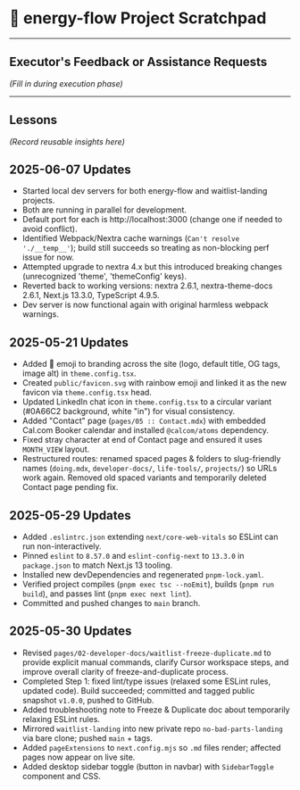 # 🚧 energy-flow Project Scratchpad

---

## Executor's Feedback or Assistance Requests

*(Fill in during execution phase)*

---

## Lessons

*(Record reusable insights here)*

## 2025-06-07 Updates
- Started local dev servers for both energy-flow and waitlist-landing projects.
- Both are running in parallel for development.
- Default port for each is http://localhost:3000 (change one if needed to avoid conflict).
- Identified Webpack/Nextra cache warnings (`Can't resolve './__temp__'`); build still succeeds so treating as non-blocking perf issue for now.
- Attempted upgrade to nextra 4.x but this introduced breaking changes (unrecognized 'theme', 'themeConfig' keys).
- Reverted back to working versions: nextra 2.6.1, nextra-theme-docs 2.6.1, Next.js 13.3.0, TypeScript 4.9.5.
- Dev server is now functional again with original harmless webpack warnings.

## 2025-05-21 Updates
- Added 🌈 emoji to branding across the site (logo, default title, OG tags, image alt) in `theme.config.tsx`.
- Created `public/favicon.svg` with rainbow emoji and linked it as the new favicon via `theme.config.tsx` head.
- Updated LinkedIn chat icon in `theme.config.tsx` to a circular variant (#0A66C2 background, white "in") for visual consistency.
- Added "Contact" page (`pages/05 :: Contact.mdx`) with embedded Cal.com Booker calendar and installed `@calcom/atoms` dependency.
- Fixed stray character at end of Contact page and ensured it uses `MONTH_VIEW` layout.
- Restructured routes: renamed spaced pages & folders to slug-friendly names (`doing.mdx`, `developer-docs/`, `life-tools/`, `projects/`) so URLs work again. Removed old spaced variants and temporarily deleted Contact page pending fix.

## 2025-05-29 Updates
- Added `.eslintrc.json` extending `next/core-web-vitals` so ESLint can run non-interactively.
- Pinned `eslint` to `8.57.0` and `eslint-config-next` to `13.3.0` in `package.json` to match Next.js 13 tooling.
- Installed new devDependencies and regenerated `pnpm-lock.yaml`.
- Verified project compiles (`pnpm exec tsc --noEmit`), builds (`pnpm run build`), and passes lint (`pnpm exec next lint`).
- Committed and pushed changes to `main` branch.

## 2025-05-30 Updates
- Revised `pages/02-developer-docs/waitlist-freeze-duplicate.md` to provide explicit manual commands, clarify Cursor workspace steps, and improve overall clarity of freeze-and-duplicate process.
- Completed Step 1: fixed lint/type issues (relaxed some ESLint rules, updated code). Build succeeded; committed and tagged public snapshot `v1.0.0`, pushed to GitHub.
- Added troubleshooting note to Freeze & Duplicate doc about temporarily relaxing ESLint rules.
- Mirrored `waitlist-landing` into new private repo `no-bad-parts-landing` via bare clone; pushed `main` + tags.
- Added `pageExtensions` to `next.config.mjs` so `.md` files render; affected pages now appear on live site.
- Added desktop sidebar toggle (button in navbar) with `SidebarToggle` component and CSS.



